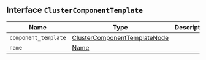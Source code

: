 ## Interface `ClusterComponentTemplate`

| Name | Type | Description |
| - | - | - |
| `component_template` | [ClusterComponentTemplateNode](./ClusterComponentTemplateNode.md) | &nbsp; |
| `name` | [Name](./Name.md) | &nbsp; |
